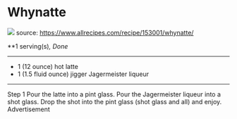 # Whynatte

![](https://imagesvc.meredithcorp.io/v3/mm/image?url=https%3A%2F%2Fimages.media-allrecipes.com%2Fuserphotos%2F6811246.jpg)
source: https://www.allrecipes.com/recipe/153001/whynatte/

**1 serving(s)*, Done*

---

- 1 (12 ounce) hot latte
- 1 (1.5 fluid ounce) jigger Jagermeister liqueur

---

Step 1 Pour the latte into a pint glass. Pour the Jagermeister liqueur into a shot glass. Drop the shot into the pint glass (shot glass and all) and enjoy. Advertisement

